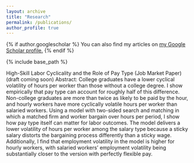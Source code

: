 ```yaml
---
layout: archive
title: "Research"
permalink: /publications/
author_profile: true
---
```


{% if author.googlescholar %}
  You can also find my articles on <u><a href="{{author.googlescholar}}">my Google Scholar profile</a>.</u>
{% endif %}

{% include base_path %}

High-Skill Labor Cyclicality and the Role of Pay Type (Job Market Paper)
(draft coming soon)
Abstract:  College graduates have a lower cyclical volatility of hours per worker than those without a college degree. I show empirically that pay type can account for roughly half of this difference. Non-college graduates are more than twice as likely to be paid by the hour, and hourly workers have more cyclically volatile hours per worker than salaried workers. Using a model with two-sided search and matching in which a matched firm and worker bargain over hours per period, I show how pay type itself can matter for labor outcomes. The model delivers a lower volatility of hours per worker among the salary type because a sticky salary distorts the bargaining process differently than a sticky wage. Additionally, I find that employment volatility in the model is higher for hourly workers, with salaried workers’ employment volatility being substantially closer to the version with perfectly flexible pay.
